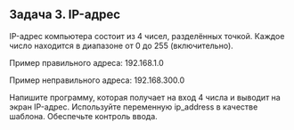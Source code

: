 ## Задача 3. IP-адрес
IP-адрес компьютера состоит из 4 чисел, разделённых точкой. Каждое число находится в диапазоне от 0 до 255 (включительно).

 

Пример правильного адреса: 192.168.1.0

Пример неправильного адреса: 192.168.300.0

 

Напишите программу, которая получает на вход 4 числа и выводит на экран IP-адрес. Используйте переменную ip_address в качестве шаблона. Обеспечьте контроль ввода.